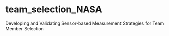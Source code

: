 # team_selection_NASA
Developing and Validating Sensor-based Measurement Strategies for Team Member Selection
